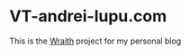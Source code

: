 # VT-andrei-lupu.com

This is the [Wraith](https://github.com/BBC-News/wraith) project for my personal blog
